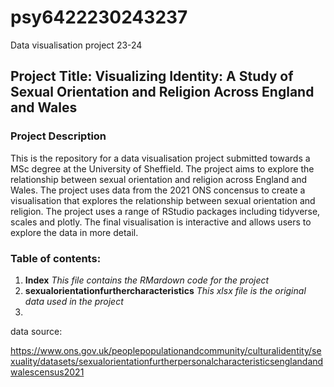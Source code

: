 # psy6422230243237
 Data visualisation project 23-24

## Project Title: Visualizing Identity: A Study of Sexual Orientation and Religion Across England and Wales

### Project Description 

This is the repository for a data visualisation project submitted towards a MSc degree at the University of Sheffield. The project aims to explore the relationship between sexual orientation and religion across England and Wales. The project uses data from the 2021 ONS concensus to create a visualisation that explores the relationship between sexual orientation and religion. The project uses a range of RStudio packages including tidyverse, scales and plotly. The final visualisation is interactive and allows users to explore the data in more detail.

### Table of contents:

1. **Index** _This file contains the RMardown code for the project_
2. **sexualorientationfurthercharacteristics** _This xlsx file is the original data used in the project_
3. 


data source: 

https://www.ons.gov.uk/peoplepopulationandcommunity/culturalidentity/sexuality/datasets/sexualorientationfurtherpersonalcharacteristicsenglandandwalescensus2021
